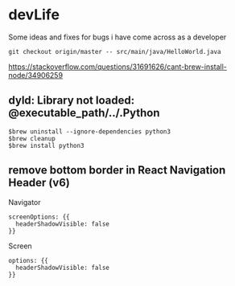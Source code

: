 # devLife
Some ideas and fixes for bugs i have come across as a developer


`git checkout origin/master -- src/main/java/HelloWorld.java`

https://stackoverflow.com/questions/31691626/cant-brew-install-node/34906259

## dyld: Library not loaded: @executable_path/../.Python
```
$brew uninstall --ignore-dependencies python3
$brew cleanup
$brew install python3
```

## remove bottom border in React Navigation Header (v6)
Navigator
```
screenOptions: {{
  headerShadowVisible: false
}}
```

Screen
```
options: {{
  headerShadowVisible: false
}}
```
